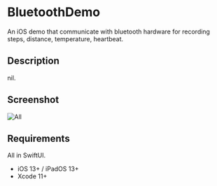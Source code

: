 #  BluetoothDemo
An iOS demo that communicate with bluetooth hardware for recording steps, distance, temperature, heartbeat.

## Description

nil.

## Screenshot
![All](https://cdn.liaoguoyin.com/public/BluetoothDemo.jpg)

## Requirements
All in SwiftUI.

- iOS 13+ / iPadOS 13+
- Xcode 11+
